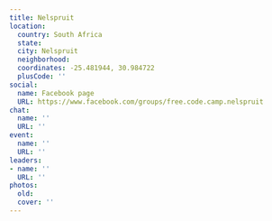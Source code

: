 ```yaml
---
title: Nelspruit
location:
  country: South Africa
  state: 
  city: Nelspruit
  neighborhood: 
  coordinates: -25.481944, 30.984722
  plusCode: ''
social:
  name: Facebook page
  URL: https://www.facebook.com/groups/free.code.camp.nelspruit
chat:
  name: ''
  URL: ''
event:
  name: ''
  URL: ''
leaders:
- name: ''
  URL: ''
photos:
  old: 
  cover: ''
---
```

